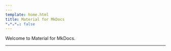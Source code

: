 ```yaml
---
---
template: home.html
title: Material for MkDocs
ᴴₒᴴₒᴴₒ: false
---
```


Welcome to Material for MkDocs.

---
